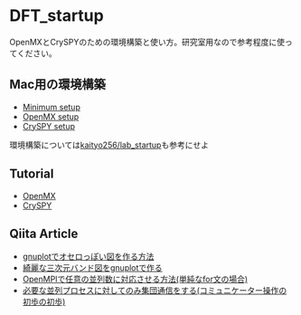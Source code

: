# DFT_startup
OpenMXとCrySPYのための環境構築と使い方。研究室用なので参考程度に使ってください。

## Mac用の環境構築
- [Minimum setup](./setup/minimum.md)
- [OpenMX setup](./setup/omx.md)
- [CrySPY setup](./setup/cryspy.md)

環境構築については[kaityo256/lab_startup](https://github.com/kaityo256/lab_startup)も参考にせよ

## Tutorial
- [OpenMX](./tutorial/omx.md)
- [CrySPY](./tutorial/cryspy.md)

## Qiita Article
- [gnuplotでオセロっぽい図を作る方法](./Qiita/gnuplot_othello.md)
- [綺麗な三次元バンド図をgnuplotで作る](./Qiita/gnuplot_Dirac.md)
- [OpenMPIで任意の並列数に対応させる方法(単純なfor文の場合)](./Qiita/MPI_1.md)
- [必要な並列プロセスに対してのみ集団通信をする(コミュニケーター操作の初歩の初歩)](./Qiita/MPI_2.md)

